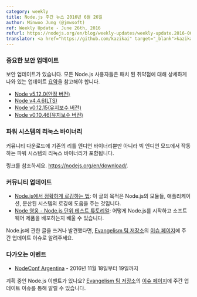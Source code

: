 ```yaml
---
category: weekly
title: Node.js 주간 뉴스 2016년 6월 26일
author: Minwoo Jung (@jmwsoft)
ref: Weekly Update - June 26th, 2016
refurl: https://nodejs.org/en/blog/weekly-updates/weekly-update.2016-06-26/
translator: <a href="https://github.com/kazikai" target="_blank">kazikai</a>
---
```


<!--
### Important security releases

These are security releases. All Node.js users should consult the security release summary at https://nodejs.org/en/blog/vulnerability/june-2016-security-releases for details on patched vulnerabilities.

* [Node v5.12.0 (Stable)](https://nodejs.org/en/blog/release/v5.12.0/)
* [Node v4.4.6 (LTS)](https://nodejs.org/en/blog/release/v4.4.6/)
* [Node v0.12.15 (Maintenance)](https://nodejs.org/en/blog/release/v0.12.15/)
* [Node v0.10.46 (Maintenance)](https://nodejs.org/en/blog/release/v0.10.46/)
-->

### 중요한 보안 업데이트

보안 업데이트가 있습니다. 모든 Node.js 사용자들은 패치 된 취약점에 대해 상세하게 나와 있는 업데이트 [요약](https://nodejs.github.io/nodejs-ko/articles/2016/06/16/june-2016-security-release/)을 참고해야 합니다.

* [Node v5.12.0(안정 버전)](https://nodejs.github.io/nodejs-ko/articles/2016/06/23/release-v5.12.0/)
* [Node v4.4.6(LTS)](https://nodejs.github.io/nodejs-ko/articles/2016/06/23/release-v4.4.6/)
* [Node v0.12.15(유지보수 버전)](https://nodejs.github.io/nodejs-ko/articles/2016/06/23/release-v0.12.15/)
* [Node v0.10.46(유지보수 버전)](https://nodejs.github.io/nodejs-ko/articles/2016/06/23/release-v0.10.46/)

<!---
### Binaries for Linux on Power Systems

Community downloads now include binaries for Linux on Power Systems with big endian in addition to the existing little endian binaries.

See https://nodejs.org/en/download/.
-->

### 파워 시스템의 리눅스 바이너리

커뮤니티 다운로드에 기존의 리틀 엔디언 바이너리뿐만 아니라 빅 엔디언 모드에서 작동하는 파워 시스템의 리눅스 바이너리가 포함됩니다.

링크를 참조하세요. <https://nodejs.org/en/download/>.

<!--
### Community Updates

* [How to Get Node.js Logging Right](https://blog.risingstack.com/node-js-logging-tutorial/): The aim of this article is to provide help with logging in Node.js modules, applications and distributed systems
* [Node Hero - Node.js Unit Testing Tutorial](https://blog.risingstack.com/node-hero-node-js-unit-testing-tutorial/): you can learn how to get started with Node.js and deliver software products using it.
If you have spotted or written something about Node.js, do come over to our [Evangelism team repo](https://github.com/nodejs/evangelism) and suggest it on the [Issues page](https://github.com/nodejs/evangelism/issues), specifically the Weekly Updates issue.
-->

### 커뮤니티 업데이트

* [Node.js에서 정확하게 로깅하는 법](https://blog.risingstack.com/node-js-logging-tutorial/): 이 글의 목적은 Node.js의 모듈들, 애플리케이션, 분산된 시스템의 로깅에 도움을 주는 것입니다.
* [Node 영웅 - Node.js 단위 테스트 튜토리얼](https://blog.risingstack.com/node-hero-node-js-unit-testing-tutorial/): 어떻게 Node.js를 시작하고 소프트웨어 제품을 배포하는지 배울 수 있습니다.

Node.js에 관한 글을 쓰거나 발견했다면, [Evangelism 팀 저장소](https://github.com/nodejs/evangelism)의 [이슈 페이지](https://github.com/nodejs/evangelism/issues)에 주간 업데이트 이슈로 알려주세요.

<!--
### Upcoming Events

* [NodeConf Argentina](https://2016.nodeconf.com.ar): 18 - 19 November, 2016

Have an event about Node.js coming up? You can put your events here through the [Evangelism team repo](https://github.com/nodejs/evangelism) and announce it in the [Issues page](https://github.com/nodejs/evangelism/issues), specifically the Weekly Updates issue.
-->

### 다가오는 이벤트

* [NodeConf Argentina](https://2016.nodeconf.com.ar) - 2016년 11월 18일부터 19일까지

계획 중인 Node.js 이벤트가 있나요? [Evangelism 팀 저장소](https://github.com/nodejs/evangelism)의 [이슈 페이지](https://github.com/nodejs/evangelism/issues)에 주간 업데이트 이슈를 통해 알릴 수 있습니다.
